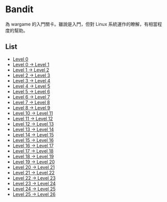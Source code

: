 # Bandit

為 wargame 的入門關卡。雖說是入門，但對 Linux 系統運作的瞭解，有相當程度的幫助。

## List

* [Level 0](https://github.com/YanHaoChen/OverTheWire-Writeups/blob/master/Bandit/Level0.md)
* [Level 0 -> Level 1](https://github.com/YanHaoChen/OverTheWire-Writeups/blob/master/Bandit/Level0to1.md)
* [Level 1 -> Level 2](https://github.com/YanHaoChen/OverTheWire-Writeups/blob/master/Bandit/Level1to2.md)
* [Level 2 -> Level 3](https://github.com/YanHaoChen/OverTheWire-Writeups/blob/master/Bandit/Level2to3.md)
* [Level 3 -> Level 4](https://github.com/YanHaoChen/OverTheWire-Writeups/blob/master/Bandit/Level3to4.md)
* [Level 4 -> Level 5](https://github.com/YanHaoChen/OverTheWire-Writeups/blob/master/Bandit/Level4to5.md)
* [Level 5 -> Level 6](https://github.com/YanHaoChen/OverTheWire-Writeups/blob/master/Bandit/Level5to6.md)
* [Level 6 -> Level 7]()
* [Level 7 -> Level 8]()
* [Level 8 -> Level 9]()
* [Level 10 -> Level 11]()
* [Level 11 -> Level 12]()
* [Level 12 -> Level 13]()
* [Level 13 -> Level 14]()
* [Level 14 -> Level 15]()
* [Level 15 -> Level 16]()
* [Level 16 -> Level 17]()
* [Level 17 -> Level 18]()
* [Level 18 -> Level 19]()
* [Level 19 -> Level 20]()
* [Level 20 -> Level 21]()
* [Level 21 -> Level 22]()
* [Level 22 -> Level 23]()
* [Level 23 -> Level 24]()
* [Level 24 -> Level 25]()
* [Level 25 -> Level 26]()


